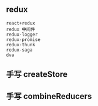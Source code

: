 ## redux

    react+redux
    redux 中间件
    redux-logger
    redux-promise
    redux-thunk
    redux-saga
    dva


## 手写 createStore
## 手写 combineReducers

    
    
